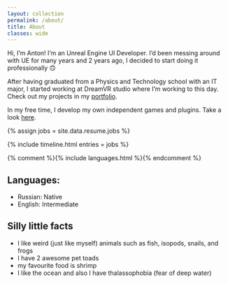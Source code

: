 ```yaml
---
layout: collection
permalink: /about/
title: About
classes: wide
---
```


Hi, I’m Anton! I’m an Unreal Engine UI Developer. I’d been messing around with UE for many years and 2 years ago, I decided to start doing it professionally 🙃

After having graduated from a Physics and Technology school with an IT major, I started working at DreamVR studio where I’m working to this day. Check out my projects in my [portfolio](/portfolio). 

In my free time, I develop my own independent games and plugins. Take a look [here](/projects).

{% assign jobs = site.data.resume.jobs %}

{% include timeline.html entries = jobs %}

{% comment %}{% include languages.html %}{% endcomment %}

## Languages:
- Russian: Native
- English: Intermediate

## Silly little facts

- I like weird (just like myself) animals such as fish, isopods, snails, and frogs
- I have 2 awesome pet toads 
- my favourite food is shrimp
- I like the ocean and also I have thalassophobia (fear of deep water)
